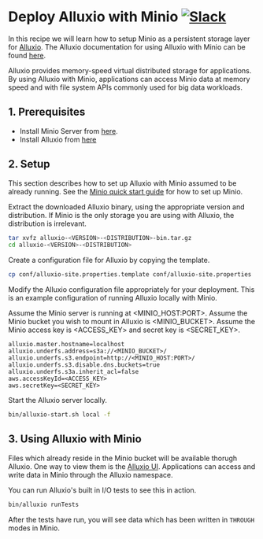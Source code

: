 # Deploy Alluxio with Minio [![Slack](https://slack.minio.io/slack?type=svg)](https://slack.minio.io)

In this recipe we will learn how to setup Minio as a persistent storage layer for [Alluxio](http://alluxio.org). The Alluxio documentation for using Alluxio with Minio can be found [here](http://www.alluxio.org/docs/master/en/Configuring-Alluxio-with-Minio.html).

Alluxio provides memory-speed virtual distributed storage for applications. By using Alluxio with Minio, applications can access Minio data at memory speed and with file system APIs commonly used for big data workloads.

## 1. Prerequisites

* Install Minio Server from [here](https://www.minio.io/).
* Install Alluxio from [here](http://www.alluxio.org/download)

## 2. Setup

This section describes how to set up Alluxio with Minio assumed to be already running. See the [Minio quick start guide](https://docs.minio.io/docs/minio-quickstart-guide) for how to set up Minio.

Extract the downloaded Alluxio binary, using the appropriate version and distribution. If Minio is the only storage you are using with Alluxio, the distribution is irrelevant.

```sh
tar xvfz alluxio-<VERSION>-<DISTRIBUTION>-bin.tar.gz
cd alluxio-<VERSION>-<DISTRIBUTION>
```

Create a configuration file for Alluxio by copying the template.

```sh
cp conf/alluxio-site.properties.template conf/alluxio-site.properties
```

Modify the Alluxio configuration file appropriately for your deployment. This is an example configuration of running Alluxio locally with Minio.

Assume the Minio server is running at <MINIO_HOST:PORT>.
Assume the Minio bucket you wish to mount in Alluxio is <MINIO_BUCKET>.
Assume the Minio access key is <ACCESS_KEY> and secret key is <SECRET_KEY>.

```
alluxio.master.hostname=localhost
alluxio.underfs.address=s3a://<MINIO_BUCKET>/
alluxio.underfs.s3.endpoint=http://<MINIO_HOST:PORT>/
alluxio.underfs.s3.disable.dns.buckets=true
alluxio.underfs.s3a.inherit_acl=false
aws.accessKeyId=<ACCESS_KEY>
aws.secretKey=<SECRET_KEY>
```

Start the Alluxio server locally.

```sh
bin/alluxio-start.sh local -f
```

## 3. Using Alluxio with Minio

Files which already reside in the Minio bucket will be available thorugh Alluxio. One way to view them is the [Alluxio UI](http://localhost:19999/browse). Applications can access and write data in Minio through the Alluxio namespace.

You can run Alluxio's built in I/O tests to see this in action.

```sh
bin/alluxio runTests
```

After the tests have run, you will see data which has been written in `THROUGH` modes in Minio.
